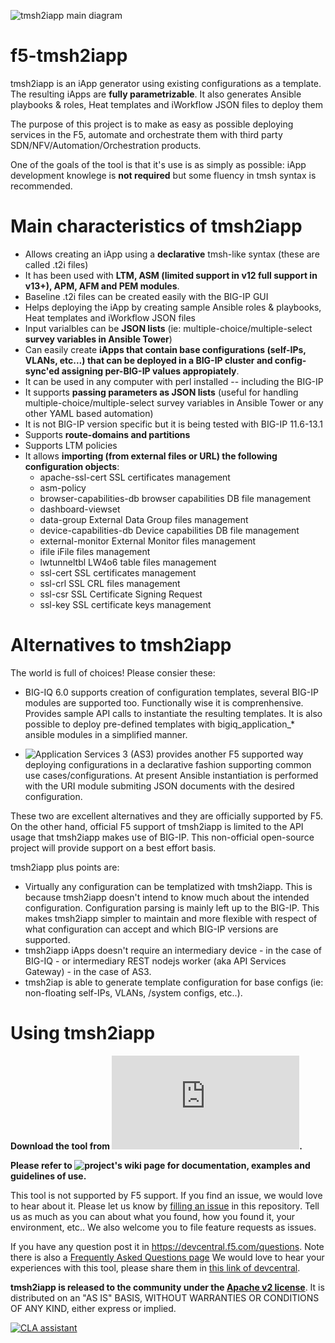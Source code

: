 ![tmsh2iapp main diagram](https://github.com/f5devcentral/f5-tmsh2iapp/wiki/images/tmsh2iapp_main_diagram.png)

# f5-tmsh2iapp
 tmsh2iapp is an iApp generator using existing configurations as a template. The resulting iApps are **fully parametrizable**. It also generates Ansible playbooks & roles, Heat templates and iWorkflow JSON files to deploy them 
 
The purpose of this project is to make as easy as possible deploying services in the F5, 
automate and orchestrate them with third party SDN/NFV/Automation/Orchestration products.

One of the goals of the tool is that it's use is as simply as possible: iApp development knowlege is **not required**
but some fluency in tmsh syntax is recommended.

# Main characteristics of tmsh2iapp

* Allows creating an iApp using a **declarative** tmsh-like syntax (these are called .t2i files)
* It has been used with **LTM, ASM (limited support in v12 full support in v13+), APM, AFM and PEM modules**.
* Baseline .t2i files can be created easily with the BIG-IP GUI
* Helps deploying the iApp by creating sample Ansible roles & playbooks, Heat templates and iWorkflow JSON files
* Input varialbles can be **JSON lists** (ie: multiple-choice/multiple-select **survey variables in Ansible Tower**)
* Can easily create **iApps that contain base configurations (self-IPs, VLANs, etc...) that can be deployed in a BIG-IP cluster and config-sync'ed assigning per-BIG-IP values appropiately**.
* It can be used in any computer with perl installed -- including the BIG-IP
* It supports **passing parameters as JSON lists** (useful for handling multiple-choice/multiple-select survey variables in Ansible Tower or any other YAML based automation)
* It is not BIG-IP version specific but it is being tested with BIG-IP 11.6-13.1
* Supports **route-domains and partitions**
* Supports LTM policies
* It allows **importing (from external files or URL) the following configuration objects**:
    * apache-ssl-cert          SSL certificates management
    * asm-policy
    * browser-capabilities-db  browser capabilities DB file management
    * dashboard-viewset
    * data-group               External Data Group files management
    * device-capabilities-db   Device capabilities DB file management
    * external-monitor         External Monitor files management
    * ifile                    iFile files management
    * lwtunneltbl              LW4o6 table files management
    * ssl-cert                 SSL certificates management
    * ssl-crl                  SSL CRL files management
    * ssl-csr                  SSL Certificate Signing Request
    * ssl-key                  SSL certificate keys management


# Alternatives to tmsh2iapp

The world is full of choices! Please consier these:

* BIG-IQ 6.0 supports creation of configuration templates, several BIG-IP modules are supported too. Functionally wise it is comprenhensive. Provides sample API calls to instantiate the resulting templates. It is also possible to deploy pre-defined templates with bigiq_application_* ansible modules in a simplified manner.

* ![Application Services 3 (AS3)](http://clouddocs.f5.com/products/extensions/f5-appsvcs-extension/3/) provides another F5 supported way deploying configurations in a declarative fashion supporting common use cases/configurations. At present Ansible instantiation is performed with the URI module submiting JSON documents with the desired configuration.

These two are excellent alternatives and they are officially supported by F5. On the other hand, official F5 support of tmsh2iapp is limited to the API usage that tmsh2iapp makes use of BIG-IP. This non-official open-source project will provide support on a best effort basis.

tmsh2iapp plus points are:
* Virtually any configuration can be templatized with tmsh2iapp. This is because tmsh2iapp doesn't intend to know much about the intended configuration. Configuration parsing is mainly left up to the BIG-IP. This makes tmsh2iapp simpler to maintain and more flexible with respect of what configuration can accept and which BIG-IP versions are supported.
* tmsh2iapp iApps doesn't require an intermediary device - in the case of BIG-IQ - or intermediary REST nodejs worker (aka API Services Gateway) - in the case of AS3.
* tmsh2iap is able to generate template configuration for base configs (ie: non-floating self-IPs, VLANs, /system configs, etc..).

# Using tmsh2iapp

**Download the tool from ![this link](https://raw.githubusercontent.com/f5devcentral/f5-tmsh2iapp/master/tmsh2iapp.pl).**

**Please refer to ![project's wiki page](https://github.com/f5devcentral/f5-tmsh2iapp/wiki/) for documentation, examples and guidelines of use.**

This tool is not supported by F5 support. If you find an issue, we would love to hear about it. Please let us know by [filling an issue](https://github.com/f5devcentral/f5-tmsh2iapp/issues) in this repository. Tell us as much as you can about what you found, how you found it, your environment, etc.. We also welcome you to file feature requests as issues.

If you have any question post it in https://devcentral.f5.com/questions. Note there is also a [Frequently Asked Questions page](https://github.com/f5devcentral/f5-tmsh2iapp/wiki/02-%7C-FAQ)
We would love to hear your experiences with this tool, please share them in [this link of devcentral](https://devcentral.f5.com/codeshare/tmsh2iapp-iapp-generator-create-iapps-in-minutes-1065).

**tmsh2iapp is released to the community under the [Apache v2 license](http://www.apache.org/licenses/LICENSE-2.0.txt)**. It is distributed on an "AS IS" BASIS, WITHOUT WARRANTIES OR CONDITIONS OF ANY KIND, either express or implied.

<a href="https://cla-assistant.io/f5devcentral/f5-tmsh2iapp"><img src="https://cla-assistant.io/readme/badge/f5devcentral/f5-tmsh2iapp" alt="CLA assistant" /></a>



